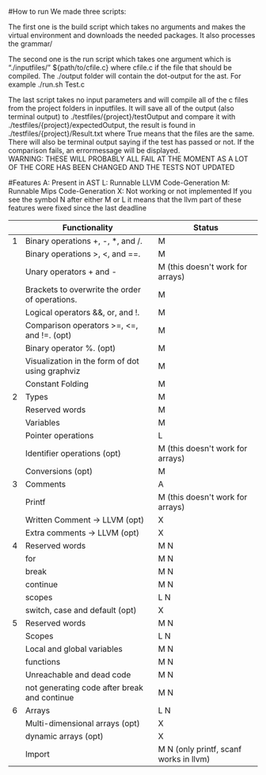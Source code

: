 
#How to run
We made three scripts:

The first one is the build script which takes no arguments and makes the virtual environment 
and downloads the needed packages. It also processes the grammar/

The second one is the run script which takes one argument which is “./inputfiles/” ${path/to/cfile.c} where cfile.c if the file that should be compiled.
The ./output folder will contain the dot-output for the ast. For example ./run.sh Test.c


The last script takes no input parameters and will compile all of the c files from the project folders in inputfiles.
It will save all of the output (also terminal output) to ./testfiles/{project}/testOutput and compare it with
./testfiles/{project}/expectedOutput, the result is found in ./testfiles/{project}/Result.txt 
where True means that the files are the same. There will also be terminal output saying if the test has passed or not. 
If the comparison fails, an errormessage will be displayed. <br>
WARNING: THESE WILL PROBABLY ALL FAIL AT THE MOMENT AS A LOT OF THE CORE HAS BEEN CHANGED AND THE TESTS NOT UPDATED




#Features
A: Present in AST
L: Runnable LLVM Code-Generation
M: Runnable Mips Code-Generation
X: Not working or not implemented
If you see the symbol N after either M or L it means that the llvm part of these features were fixed since the last deadline

|     | Functionality                                   | Status                                  |
|-----|-------------------------------------------------|-----------------------------------------|
| 1   | Binary operations +, -, *, and /.               | M                                       |
|     | Binary operations >, <, and ==.                 | M                                       |
|     | Unary operators + and -                         | M (this doesn't work for arrays)        |
|     | Brackets to overwrite the order of operations.  | M                                       |
|     | Logical operators &&, or, and !.                | M                                       |
|     | Comparison operators >=, <=, and !=. (opt)      | M                                       |
|     | Binary operator %. (opt)                        | M                                       |
|     | Visualization in the form of dot using graphviz | M                                       |
|     | Constant Folding                                | M                                       |
| 2   | Types                                           | M                                       |
|     | Reserved words                                  | M                                       |
|     | Variables                                       | M                                       |
|     | Pointer operations                              | L                                       |
|     | Identifier operations (opt)                     | M (this doesn't work for arrays)        |
|     | Conversions (opt)                               | M                                       |
| 3   | Comments                                        | A                                       |
|     | Printf                                          | M (this doesn't work for arrays)        |
|     | Written Comment -> LLVM (opt)                   | X                                       |
|     | Extra comments -> LLVM (opt)                    | X                                       |
| 4   | Reserved words                                  | M  N                                    |
|     | for                                             | M  N                                    |
|     | break                                           | M  N                                    |
|     | continue                                        | M  N                                    |
|     | scopes                                          | L  N                                    |
|     | switch, case and default (opt)                  | X                                       |
| 5   | Reserved words                                  | M  N                                    |
|     | Scopes                                          | L  N                                    |
|     | Local and global variables                      | M  N                                    |
|     | functions                                       | M  N                                    |
|     | Unreachable and dead code                       | M  N                                    |
|     | not generating code after break and continue    | M  N                                    |
| 6   | Arrays                                          | L  N                                    |
|     | Multi-dimensional arrays (opt)                  | X                                       |
|     | dynamic arrays (opt)                            | X                                       |
|     | Import                                          | M  N (only printf, scanf works in llvm) |